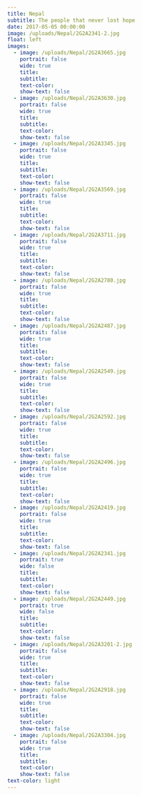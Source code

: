```yaml
---
title: Nepal
subtitle: The people that never lost hope
date: 2017-05-05 00:00:00
image: /uploads/Nepal/2G2A2341-2.jpg
float: left
images:
  - image: /uploads/Nepal/2G2A3665.jpg
    portrait: false
    wide: true
    title:
    subtitle:
    text-color:
    show-text: false
  - image: /uploads/Nepal/2G2A3630.jpg
    portrait: false
    wide: true
    title:
    subtitle:
    text-color:
    show-text: false
  - image: /uploads/Nepal/2G2A3345.jpg
    portrait: false
    wide: true
    title:
    subtitle:
    text-color:
    show-text: false
  - image: /uploads/Nepal/2G2A3569.jpg
    portrait: false
    wide: true
    title:
    subtitle:
    text-color:
    show-text: false
  - image: /uploads/Nepal/2G2A3711.jpg
    portrait: false
    wide: true
    title:
    subtitle:
    text-color:
    show-text: false
  - image: /uploads/Nepal/2G2A2780.jpg
    portrait: false
    wide: true
    title:
    subtitle:
    text-color:
    show-text: false
  - image: /uploads/Nepal/2G2A2487.jpg
    portrait: false
    wide: true
    title:
    subtitle:
    text-color:
    show-text: false
  - image: /uploads/Nepal/2G2A2549.jpg
    portrait: false
    wide: true
    title:
    subtitle:
    text-color:
    show-text: false
  - image: /uploads/Nepal/2G2A2592.jpg
    portrait: false
    wide: true
    title:
    subtitle:
    text-color:
    show-text: false
  - image: /uploads/Nepal/2G2A2496.jpg
    portrait: false
    wide: true
    title:
    subtitle:
    text-color:
    show-text: false
  - image: /uploads/Nepal/2G2A2419.jpg
    portrait: false
    wide: true
    title:
    subtitle:
    text-color:
    show-text: false
  - image: /uploads/Nepal/2G2A2341.jpg
    portrait: true
    wide: false
    title:
    subtitle:
    text-color:
    show-text: false
  - image: /uploads/Nepal/2G2A2449.jpg
    portrait: true
    wide: false
    title:
    subtitle:
    text-color:
    show-text: false
  - image: /uploads/Nepal/2G2A3201-2.jpg
    portrait: false
    wide: true
    title:
    subtitle:
    text-color:
    show-text: false
  - image: /uploads/Nepal/2G2A2918.jpg
    portrait: false
    wide: true
    title:
    subtitle:
    text-color:
    show-text: false
  - image: /uploads/Nepal/2G2A3304.jpg
    portrait: false
    wide: true
    title:
    subtitle:
    text-color:
    show-text: false
text-color: light
---
```


